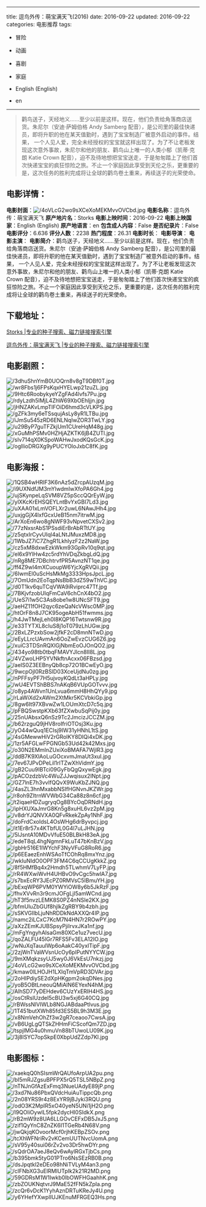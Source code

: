 
---
title: 逗鸟外传：萌宝满天飞(2016)
date: 2016-09-22
updated: 2016-09-22
categories: 电影推荐
tags:
- 冒险
- 动画
- 喜剧
- 家庭

- English (English)
- en
---


> 鹳鸟送子，天经地义……至少以前是这样。现在，他们负责给角落商店送货。朱尼尔（安迪·萨姆伯格 Andy Samberg 配音），是公司里的最佳快递员，即将升职的他在某天值勤时，遇到了宝宝制造厂被意外启动的事件。结果， 一个人见人爱，完全未经授权的宝宝就这样出现了。为了不让老板发现这次意外事故，朱尼尔和他的朋友、鹳鸟山上唯一的人类小郁（凯蒂·克朗 Katie Crown 配音），迫不及待地想把宝宝送走，于是匆匆踏上了他们首次快递宝宝的疯狂惊险之旅。不止一个家庭因此享受到天伦之乐，更重要的是，这次任务的胜利完成将让全球的鹳鸟卷土重来，再续送子的光荣使命。

## **电影详情**：

**电影封面**：<img src="https://image.tmdb.org/t/p/w200/4oVLcG2wo9sXCeXoMEKMvvOVCbd.jpg" alt="/4oVLcG2wo9sXCeXoMEKMvvOVCbd.jpg" title="/4oVLcG2wo9sXCeXoMEKMvvOVCbd.jpg">
**电影名称**：逗鸟外传：萌宝满天飞
**原产地片名**：Storks
**电影上映时间**：2016-09-22
**电影上映国家**：English (English)
**原产地语言**：en
**包含成人内容**：False
**是否纪录片**：False
**电影评分**：6.636
**评分人数**：2238
**热门程度**：26.31
**电影时长**：
**电影导演**：
**电影主演**：
**电影简介**：鹳鸟送子，天经地义……至少以前是这样。现在，他们负责给角落商店送货。朱尼尔（安迪·萨姆伯格 Andy Samberg 配音），是公司里的最佳快递员，即将升职的他在某天值勤时，遇到了宝宝制造厂被意外启动的事件。结果， 一个人见人爱，完全未经授权的宝宝就这样出现了。为了不让老板发现这次意外事故，朱尼尔和他的朋友、鹳鸟山上唯一的人类小郁（凯蒂·克朗 Katie Crown 配音），迫不及待地想把宝宝送走，于是匆匆踏上了他们首次快递宝宝的疯狂惊险之旅。不止一个家庭因此享受到天伦之乐，更重要的是，这次任务的胜利完成将让全球的鹳鸟卷土重来，再续送子的光荣使命。

## **下载地址**：
[Storks |专业的种子搜索、磁力链接搜索引擎](https://movie.amd794.com:2083/?search=Storks&ordering=&mode=match_phrase&page_size=10&page=1)

[逗鸟外传：萌宝满天飞 |专业的种子搜索、磁力链接搜索引擎](https://movie.amd794.com:2083/?search=%E9%80%97%E9%B8%9F%E5%A4%96%E4%BC%A0%EF%BC%9A%E8%90%8C%E5%AE%9D%E6%BB%A1%E5%A4%A9%E9%A3%9E&ordering=&mode=match_phrase&page_size=10&page=1)
 

## **电影剧照**：
<img src="https://image.tmdb.org/t/p/original/3dhuShnYmB0UOQrn8v8gT9DBf0T.jpg" alt="/3dhuShnYmB0UOQrn8v8gT9DBf0T.jpg" title="/3dhuShnYmB0UOQrn8v8gT9DBf0T.jpg"><img src="https://image.tmdb.org/t/p/original/wr8Fbs1j6FPsKqxHYELwp21zuZL.jpg" alt="/wr8Fbs1j6FPsKqxHYELwp21zuZL.jpg" title="/wr8Fbs1j6FPsKqxHYELwp21zuZL.jpg"><img src="https://image.tmdb.org/t/p/original/9Htc6RoobykyeYZgFAd4lvfs7Pu.jpg" alt="/9Htc6RoobykyeYZgFAd4lvfs7Pu.jpg" title="/9Htc6RoobykyeYZgFAd4lvfs7Pu.jpg"><img src="https://image.tmdb.org/t/p/original/rdyLzdh5lMjL4ZhW69XbOEhljjn.jpg" alt="/rdyLzdh5lMjL4ZhW69XbOEhljjn.jpg" title="/rdyLzdh5lMjL4ZhW69XbOEhljjn.jpg"><img src="https://image.tmdb.org/t/p/original/jHNZAKvLmpTIFOiD6hmd3cVLKPS.jpg" alt="/jHNZAKvLmpTIFOiD6hmd3cVLKPS.jpg" title="/jHNZAKvLmpTIFOiD6hmd3cVLKPS.jpg"><img src="https://image.tmdb.org/t/p/original/gZFk3my6eTSsqujAsLy8yR1LTBu.jpg" alt="/gZFk3my6eTSsqujAsLy8yR1LTBu.jpg" title="/gZFk3my6eTSsqujAsLy8yR1LTBu.jpg"><img src="https://image.tmdb.org/t/p/original/iJmSu545zRD6ENLNqIwZOR3TwLY.jpg" alt="/iJmSu545zRD6ENLNqIwZOR3TwLY.jpg" title="/iJmSu545zRD6ENLNqIwZOR3TwLY.jpg"><img src="https://image.tmdb.org/t/p/original/u29ByP7guTFZkjUm1CUreHqM48g.jpg" alt="/u29ByP7guTFZkjUm1CUreHqM48g.jpg" title="/u29ByP7guTFZkjUm1CUreHqM48g.jpg"><img src="https://image.tmdb.org/t/p/original/xGuMhPSMv0HZHjAZKTK6jB4ZUTl.jpg" alt="/xGuMhPSMv0HZHjAZKTK6jB4ZUTl.jpg" title="/xGuMhPSMv0HZHjAZKTK6jB4ZUTl.jpg"><img src="https://image.tmdb.org/t/p/original/sIv714qX0KSpoWAHwJxodKQsGcK.jpg" alt="/sIv714qX0KSpoWAHwJxodKQsGcK.jpg" title="/sIv714qX0KSpoWAHwJxodKQsGcK.jpg"><img src="https://image.tmdb.org/t/p/original/ogIlioDRGXg9yPUCYOloJxbC8fK.jpg" alt="/ogIlioDRGXg9yPUCYOloJxbC8fK.jpg" title="/ogIlioDRGXg9yPUCYOloJxbC8fK.jpg">

## **电影海报**：
<img src="https://image.tmdb.org/t/p/original/1QSB4wHRIF3K6nAz5dZrcpAUzqM.jpg" alt="/1QSB4wHRIF3K6nAz5dZrcpAUzqM.jpg" title="/1QSB4wHRIF3K6nAz5dZrcpAUzqM.jpg"><img src="https://image.tmdb.org/t/p/original/i9UXNdfJM3mYlwdmIwXfoPA6Gh4.jpg" alt="/i9UXNdfJM3mYlwdmIwXfoPA6Gh4.jpg" title="/i9UXNdfJM3mYlwdmIwXfoPA6Gh4.jpg"><img src="https://image.tmdb.org/t/p/original/ujSKynpeLqSVM8VZ5pSccQQrEyW.jpg" alt="/ujSKynpeLqSVM8VZ5pSccQQrEyW.jpg" title="/ujSKynpeLqSVM8VZ5pSccQQrEyW.jpg"><img src="https://image.tmdb.org/t/p/original/ylXKcKrEHSQEYLntBvYxGBI7Ld3.jpg" alt="/ylXKcKrEHSQEYLntBvYxGBI7Ld3.jpg" title="/ylXKcKrEHSQEYLntBvYxGBI7Ld3.jpg"><img src="https://image.tmdb.org/t/p/original/uXAA01xLmVOFLXr2uwL6NAwJHh4.jpg" alt="/uXAA01xLmVOFLXr2uwL6NAwJHh4.jpg" title="/uXAA01xLmVOFLXr2uwL6NAwJHh4.jpg"><img src="https://image.tmdb.org/t/p/original/uxjgGjX4lxfGcxUeB15nm7itrwM.jpg" alt="/uxjgGjX4lxfGcxUeB15nm7itrwM.jpg" title="/uxjgGjX4lxfGcxUeB15nm7itrwM.jpg"><img src="https://image.tmdb.org/t/p/original/ArXoEn6wo8gNWF93vNpvetCXSv2.jpg" alt="/ArXoEn6wo8gNWF93vNpvetCXSv2.jpg" title="/ArXoEn6wo8gNWF93vNpvetCXSv2.jpg"><img src="https://image.tmdb.org/t/p/original/77zNxsrAbS1PSsdiErBrAbRTtUY.jpg" alt="/77zNxsrAbS1PSsdiErBrAbRTtUY.jpg" title="/77zNxsrAbS1PSsdiErBrAbRTtUY.jpg"><img src="https://image.tmdb.org/t/p/original/z5qtxIrCyvUIql4aLNtJMuxzMD8.jpg" alt="/z5qtxIrCyvUIql4aLNtJMuxzMD8.jpg" title="/z5qtxIrCyvUIql4aLNtJMuxzMD8.jpg"><img src="https://image.tmdb.org/t/p/original/1WbJZ7iC7ZhgR1LkhIyzF2z2NaW.jpg" alt="/1WbJZ7iC7ZhgR1LkhIyzF2z2NaW.jpg" title="/1WbJZ7iC7ZhgR1LkhIyzF2z2NaW.jpg"><img src="https://image.tmdb.org/t/p/original/cz5xM8dxwEzkWkm93GpRv10q9qt.jpg" alt="/cz5xM8dxwEzkWkm93GpRv10q9qt.jpg" title="/cz5xM8dxwEzkWkm93GpRv10q9qt.jpg"><img src="https://image.tmdb.org/t/p/original/el6x9YlHw4zc5rdYhVDqZkbgLdQ.jpg" alt="/el6x9YlHw4zc5rdYhVDqZkbgLdQ.jpg" title="/el6x9YlHw4zc5rdYhVDqZkbgLdQ.jpg"><img src="https://image.tmdb.org/t/p/original/nRg8ME7DBchtrvfPR5AvnzNT1qe.jpg" alt="/nRg8ME7DBchtrvfPR5AvnzNT1qe.jpg" title="/nRg8ME7DBchtrvfPR5AvnzNT1qe.jpg"><img src="https://image.tmdb.org/t/p/original/ff4Z9wI4mXCuoupW6YjcXgRVQii.jpg" alt="/ff4Z9wI4mXCuoupW6YjcXgRVQii.jpg" title="/ff4Z9wI4mXCuoupW6YjcXgRVQii.jpg"><img src="https://image.tmdb.org/t/p/original/6IwmEl0uScHsMkMg3333HpsJpcL.jpg" alt="/6IwmEl0uScHsMkMg3333HpsJpcL.jpg" title="/6IwmEl0uScHsMkMg3333HpsJpcL.jpg"><img src="https://image.tmdb.org/t/p/original/7OmUdn2EoTqpNsBbB3dZ59wThVC.jpg" alt="/7OmUdn2EoTqpNsBbB3dZ59wThVC.jpg" title="/7OmUdn2EoTqpNsBbB3dZ59wThVC.jpg"><img src="https://image.tmdb.org/t/p/original/d0T1kv6quTCqVWA9iRviprc47Tf.jpg" alt="/d0T1kv6quTCqVWA9iRviprc47Tf.jpg" title="/d0T1kv6quTCqVWA9iRviprc47Tf.jpg"><img src="https://image.tmdb.org/t/p/original/7BKjvfzobUIqFmCaV6chCnX4bO2.jpg" alt="/7BKjvfzobUIqFmCaV6chCnX4bO2.jpg" title="/7BKjvfzobUIqFmCaV6chCnX4bO2.jpg"><img src="https://image.tmdb.org/t/p/original/UeS7i1w5C3As8obe1w8UNcSFT9.jpg" alt="/UeS7i1w5C3As8obe1w8UNcSFT9.jpg" title="/UeS7i1w5C3As8obe1w8UNcSFT9.jpg"><img src="https://image.tmdb.org/t/p/original/aeHZ11fOH2qyc6zeQaNcVWsc0MP.jpg" alt="/aeHZ11fOH2qyc6zeQaNcVWsc0MP.jpg" title="/aeHZ11fOH2qyc6zeQaNcVWsc0MP.jpg"><img src="https://image.tmdb.org/t/p/original/htOrF8n8J7CK95ogeAbH51fwmms.jpg" alt="/htOrF8n8J7CK95ogeAbH51fwmms.jpg" title="/htOrF8n8J7CK95ogeAbH51fwmms.jpg"><img src="https://image.tmdb.org/t/p/original/h4JwTMejLeh0I8KQP16Twtsnw9R.jpg" alt="/h4JwTMejLeh0I8KQP16Twtsnw9R.jpg" title="/h4JwTMejLeh0I8KQP16Twtsnw9R.jpg"><img src="https://image.tmdb.org/t/p/original/e33TYTXL8cIuS8j1oT079zLhUGw.jpg" alt="/e33TYTXL8cIuS8j1oT079zLhUGw.jpg" title="/e33TYTXL8cIuS8j1oT079zLhUGw.jpg"><img src="https://image.tmdb.org/t/p/original/2BxLZPzxbSow2jfkF2cD8mnNTwD.jpg" alt="/2BxLZPzxbSow2jfkF2cD8mnNTwD.jpg" title="/2BxLZPzxbSow2jfkF2cD8mnNTwD.jpg"><img src="https://image.tmdb.org/t/p/original/eEyLLrcUAvmAn6OoZwEvzCUG6Z6.jpg" alt="/eEyLLrcUAvmAn6OoZwEvzCUG6Z6.jpg" title="/eEyLLrcUAvmAn6OoZwEvzCUG6Z6.jpg"><img src="https://image.tmdb.org/t/p/original/xuiC3TDSnRQXlGjNbmEoOJOnQO2.jpg" alt="/xuiC3TDSnRQXlGjNbmEoOJOnQO2.jpg" title="/xuiC3TDSnRQXlGjNbmEoOJOnQO2.jpg"><img src="https://image.tmdb.org/t/p/original/434yo98tb0tbqFMAVYJlcn8II8L.jpg" alt="/434yo98tb0tbqFMAVYJlcn8II8L.jpg" title="/434yo98tb0tbqFMAVYJlcn8II8L.jpg"><img src="https://image.tmdb.org/t/p/original/4VZwoLHP5YVNkftnAcxx06FBzsd.jpg" alt="/4VZwoLHP5YVNkftnAcxx06FBzsd.jpg" title="/4VZwoLHP5YVNkftnAcxx06FBzsd.jpg"><img src="https://image.tmdb.org/t/p/original/aeIS0Z3EEBnyQb8cp72O1BCwEyO.jpg" alt="/aeIS0Z3EEBnyQb8cp72O1BCwEyO.jpg" title="/aeIS0Z3EEBnyQb8cp72O1BCwEyO.jpg"><img src="https://image.tmdb.org/t/p/original/9wcpOjl0RzBSlD03XceUjdNu0zg.jpg" alt="/9wcpOjl0RzBSlD03XceUjdNu0zg.jpg" title="/9wcpOjl0RzBSlD03XceUjdNu0zg.jpg"><img src="https://image.tmdb.org/t/p/original/nPFFsyPF7H5ujvoyKQdLt3aHPLy.jpg" alt="/nPFFsyPF7H5ujvoyKQdLt3aHPLy.jpg" title="/nPFFsyPF7H5ujvoyKQdLt3aHPLy.jpg"><img src="https://image.tmdb.org/t/p/original/wU4EVTShBBS7nAKqB6VUpGOTvvv.jpg" alt="/wU4EVTShBBS7nAKqB6VUpGOTvvv.jpg" title="/wU4EVTShBBS7nAKqB6VUpGOTvvv.jpg"><img src="https://image.tmdb.org/t/p/original/o8yp4AWvn1UnLvua6mmH8HhQYy9.jpg" alt="/o8yp4AWvn1UnLvua6mmH8HhQYy9.jpg" title="/o8yp4AWvn1UnLvua6mmH8HhQYy9.jpg"><img src="https://image.tmdb.org/t/p/original/rLaWiXd2xAWm2XtMkr5KCVbkiGp.jpg" alt="/rLaWiXd2xAWm2XtMkr5KCVbkiGp.jpg" title="/rLaWiXd2xAWm2XtMkr5KCVbkiGp.jpg"><img src="https://image.tmdb.org/t/p/original/8gw6It97XBvwZw1LOUmXtcD7c5q.jpg" alt="/8gw6It97XBvwZw1LOUmXtcD7c5q.jpg" title="/8gw6It97XBvwZw1LOUmXtcD7c5q.jpg"><img src="https://image.tmdb.org/t/p/original/pFBQSwstpKXb63fZXwbuSqPij0y.jpg" alt="/pFBQSwstpKXb63fZXwbuSqPij0y.jpg" title="/pFBQSwstpKXb63fZXwbuSqPij0y.jpg"><img src="https://image.tmdb.org/t/p/original/25nUAbsxQ6nSz9Tc2JmcizJCCZM.jpg" alt="/25nUAbsxQ6nSz9Tc2JmcizJCCZM.jpg" title="/25nUAbsxQ6nSz9Tc2JmcizJCCZM.jpg"><img src="https://image.tmdb.org/t/p/original/b62rzguQ9jHV8roIfriOTOsj3Ku.jpg" alt="/b62rzguQ9jHV8roIfriOTOsj3Ku.jpg" title="/b62rzguQ9jHV8roIfriOTOsj3Ku.jpg"><img src="https://image.tmdb.org/t/p/original/yO44wQuq1ECIsj9IW31yHNhL1tS.jpg" alt="/yO44wQuq1ECIsj9IW31yHNhL1tS.jpg" title="/yO44wQuq1ECIsj9IW31yHNhL1tS.jpg"><img src="https://image.tmdb.org/t/p/original/4sGMewwHiV2rGRolKY8DIQi4xDK.jpg" alt="/4sGMewwHiV2rGRolKY8DIQi4xDK.jpg" title="/4sGMewwHiV2rGRolKY8DIQi4xDK.jpg"><img src="https://image.tmdb.org/t/p/original/1zr5AFGLwFPGNGb53Ud42k42Mxs.jpg" alt="/1zr5AFGLwFPGNGb53Ud42k42Mxs.jpg" title="/1zr5AFGLwFPGNGb53Ud42k42Mxs.jpg"><img src="https://image.tmdb.org/t/p/original/o30N2EMmInZUxiXoBMAFA7WjlR3.jpg" alt="/o30N2EMmInZUxiXoBMAFA7WjlR3.jpg" title="/o30N2EMmInZUxiXoBMAFA7WjlR3.jpg"><img src="https://image.tmdb.org/t/p/original/ddB7K9XlAoLuGOcxvmJmaUt3xuI.jpg" alt="/ddB7K9XlAoLuGOcxvmJmaUt3xuI.jpg" title="/ddB7K9XlAoLuGOcxvmJmaUt3xuI.jpg"><img src="https://image.tmdb.org/t/p/original/7ev67JPvDPeLiI1rITZwXhVidmY.jpg" alt="/7ev67JPvDPeLiI1rITZwXhVidmY.jpg" title="/7ev67JPvDPeLiI1rITZwXhVidmY.jpg"><img src="https://image.tmdb.org/t/p/original/gB2Cuu9IBTci09GyFbQgQxywEgk.jpg" alt="/gB2Cuu9IBTci09GyFbQgQxywEgk.jpg" title="/gB2Cuu9IBTci09GyFbQgQxywEgk.jpg"><img src="https://image.tmdb.org/t/p/original/pACOzdzbVc4WuZJJwqisux2INpt.jpg" alt="/pACOzdzbVc4WuZJJwqisux2INpt.jpg" title="/pACOzdzbVc4WuZJJwqisux2INpt.jpg"><img src="https://image.tmdb.org/t/p/original/GZ7lnE7h3vvIfQQvX9WuKbZJNQ.jpg" alt="/GZ7lnE7h3vvIfQQvX9WuKbZJNQ.jpg" title="/GZ7lnE7h3vvIfQQvX9WuKbZJNQ.jpg"><img src="https://image.tmdb.org/t/p/original/4asZL3hnMxabbNSIfHGNvnJKZWr.jpg" alt="/4asZL3hnMxabbNSIfHGNvnJKZWr.jpg" title="/4asZL3hnMxabbNSIfHGNvnJKZWr.jpg"><img src="https://image.tmdb.org/t/p/original/r8oh9ZItrnWVWbG34Ca88z8n6cf.jpg" alt="/r8oh9ZItrnWVWbG34Ca88z8n6cf.jpg" title="/r8oh9ZItrnWVWbG34Ca88z8n6cf.jpg"><img src="https://image.tmdb.org/t/p/original/t2iqaeHDZugryqOg8BYcOqDRNdH.jpg" alt="/t2iqaeHDZugryqOg8BYcOqDRNdH.jpg" title="/t2iqaeHDZugryqOg8BYcOqDRNdH.jpg"><img src="https://image.tmdb.org/t/p/original/ipHXUXaJmrG8Kn5g8xuHL6vz2pM.jpg" alt="/ipHXUXaJmrG8Kn5g8xuHL6vz2pM.jpg" title="/ipHXUXaJmrG8Kn5g8xuHL6vz2pM.jpg"><img src="https://image.tmdb.org/t/p/original/v8drYJQNVXA0QFvRkekZpAy1NhF.jpg" alt="/v8drYJQNVXA0QFvRkekZpAy1NhF.jpg" title="/v8drYJQNVXA0QFvRkekZpAy1NhF.jpg"><img src="https://image.tmdb.org/t/p/original/doFrdCxoIdsL4OsWHg6drByvpcj.jpg" alt="/doFrdCxoIdsL4OsWHg6drByvpcj.jpg" title="/doFrdCxoIdsL4OsWHg6drByvpcj.jpg"><img src="https://image.tmdb.org/t/p/original/it1Er8r57x4KTbfUL0G4l7uLJHN.jpg" alt="/it1Er8r57x4KTbfUL0G4l7uLJHN.jpg" title="/it1Er8r57x4KTbfUL0G4l7uLJHN.jpg"><img src="https://image.tmdb.org/t/p/original/5lJsntA10MDvVfuE50BLBkH83eA.jpg" alt="/5lJsntA10MDvVfuE50BLBkH83eA.jpg" title="/5lJsntA10MDvVfuE50BLBkH83eA.jpg"><img src="https://image.tmdb.org/t/p/original/edeT8qL4hgNgmnFkLuT47bKnBzV.jpg" alt="/edeT8qL4hgNgmnFkLuT47bKnBzV.jpg" title="/edeT8qL4hgNgmnFkLuT47bKnBzV.jpg"><img src="https://image.tmdb.org/t/p/original/gbHr516E1IWYchF3NyVFuG8RoR6.jpg" alt="/gbHr516E1IWYchF3NyVFuG8RoR6.jpg" title="/gbHr516E1IWYchF3NyVFuG8RoR6.jpg"><img src="https://image.tmdb.org/t/p/original/p6EEaezEnhWSAoTfCOhRq8mxYnz.jpg" alt="/p6EEaezEnhWSAoTfCOhRq8mxYnz.jpg" title="/p6EEaezEnhWSAoTfCOhRq8mxYnz.jpg"><img src="https://image.tmdb.org/t/p/original/wkIuNIdO0OPF3FM4C6qCCUgKkkZ.jpg" alt="/wkIuNIdO0OPF3FM4C6qCCUgKkkZ.jpg" title="/wkIuNIdO0OPF3FM4C6qCCUgKkkZ.jpg"><img src="https://image.tmdb.org/t/p/original/8f5HMfBq4x2Hmdh5TLwhmV7LyFP.jpg" alt="/8f5HMfBq4x2Hmdh5TLwhmV7LyFP.jpg" title="/8f5HMfBq4x2Hmdh5TLwhmV7LyFP.jpg"><img src="https://image.tmdb.org/t/p/original/rR4WXwiWvH4UHBvO9vCgc5hwlA7.jpg" alt="/rR4WXwiWvH4UHBvO9vCgc5hwlA7.jpg" title="/rR4WXwiWvH4UHBvO9vCgc5hwlA7.jpg"><img src="https://image.tmdb.org/t/p/original/s7bxEcRY3JEcPZ0RMVsC5IBmuYH.jpg" alt="/s7bxEcRY3JEcPZ0RMVsC5IBmuYH.jpg" title="/s7bxEcRY3JEcPZ0RMVsC5IBmuYH.jpg"><img src="https://image.tmdb.org/t/p/original/bExqWP6PVM0YWYiOW8y6b5JkRzF.jpg" alt="/bExqWP6PVM0YWYiOW8y6b5JkRzF.jpg" title="/bExqWP6PVM0YWYiOW8y6b5JkRzF.jpg"><img src="https://image.tmdb.org/t/p/original/fhvXVvRn3r9cmJOFgLjI5amWCnd.jpg" alt="/fhvXVvRn3r9cmJOFgLjI5amWCnd.jpg" title="/fhvXVvRn3r9cmJOFgLjI5amWCnd.jpg"><img src="https://image.tmdb.org/t/p/original/hT3f5nvzLEMK8S0PZ4nNSIe2KX.jpg" alt="/hT3f5nvzLEMK8S0PZ4nNSIe2KX.jpg" title="/hT3f5nvzLEMK8S0PZ4nNSIe2KX.jpg"><img src="https://image.tmdb.org/t/p/original/bfmUluZbGUf8hjlkZgRBY9b4zbh.jpg" alt="/bfmUluZbGUf8hjlkZgRBY9b4zbh.jpg" title="/bfmUluZbGUf8hjlkZgRBY9b4zbh.jpg"><img src="https://image.tmdb.org/t/p/original/sSKVGIlbLjuNhRDDkNdAXXQr4IP.jpg" alt="/sSKVGIlbLjuNhRDDkNdAXXQr4IP.jpg" title="/sSKVGIlbLjuNhRDDkNdAXXQr4IP.jpg"><img src="https://image.tmdb.org/t/p/original/namc2iLCxC7KcM7N4HN7r2ROwPY.jpg" alt="/namc2iLCxC7KcM7N4HN7r2ROwPY.jpg" title="/namc2iLCxC7KcM7N4HN7r2ROwPY.jpg"><img src="https://image.tmdb.org/t/p/original/aXzZEmKJUBSpsyPjiIrvxJKa1nf.jpg" alt="/aXzZEmKJUBSpsyPjiIrvxJKa1nf.jpg" title="/aXzZEmKJUBSpsyPjiIrvxJKa1nf.jpg"><img src="https://image.tmdb.org/t/p/original/mFgYngyhAIsaGm80XCe1uz7vecU.jpg" alt="/mFgYngyhAIsaGm80XCe1uz7vecU.jpg" title="/mFgYngyhAIsaGm80XCe1uz7vecU.jpg"><img src="https://image.tmdb.org/t/p/original/qoZALFU45lGr7RFS5Fv3ELA12IO.jpg" alt="/qoZALFU45lGr7RFS5Fv3ELA12IO.jpg" title="/qoZALFU45lGr7RFS5Fv3ELA12IO.jpg"><img src="https://image.tmdb.org/t/p/original/wNuXqTauuIWp6oAakC40yxITipF.jpg" alt="/wNuXqTauuIWp6oAakC40yxITipF.jpg" title="/wNuXqTauuIWp6oAakC40yxITipF.jpg"><img src="https://image.tmdb.org/t/p/original/2zjWnTVaWVsnUcOy6pIPutNYYCW.jpg" alt="/2zjWnTVaWVsnUcOy6pIPutNYYCW.jpg" title="/2zjWnTVaWVsnUcOy6pIPutNYYCW.jpg"><img src="https://image.tmdb.org/t/p/original/9mXMqkzsyUJ5wy0J6VkEsU7nkzj.jpg" alt="/9mXMqkzsyUJ5wy0J6VkEsU7nkzj.jpg" title="/9mXMqkzsyUJ5wy0J6VkEsU7nkzj.jpg"><img src="https://image.tmdb.org/t/p/original/4oVLcG2wo9sXCeXoMEKMvvOVCbd.jpg" alt="/4oVLcG2wo9sXCeXoMEKMvvOVCbd.jpg" title="/4oVLcG2wo9sXCeXoMEKMvvOVCbd.jpg"><img src="https://image.tmdb.org/t/p/original/kmaw0lLHOJH1LXIqTmVpRD3DVAr.jpg" alt="/kmaw0lLHOJH1LXIqTmVpRD3DVAr.jpg" title="/kmaw0lLHOJH1LXIqTmVpRD3DVAr.jpg"><img src="https://image.tmdb.org/t/p/original/2oHIPdiySE2dXpHKgpm2okqDNes.jpg" alt="/2oHIPdiySE2dXpHKgpm2okqDNes.jpg" title="/2oHIPdiySE2dXpHKgpm2okqDNes.jpg"><img src="https://image.tmdb.org/t/p/original/yoB5OBtLneouQMiAlN6EYexN4hM.jpg" alt="/yoB5OBtLneouQMiAlN6EYexN4hM.jpg" title="/yoB5OBtLneouQMiAlN6EYexN4hM.jpg"><img src="https://image.tmdb.org/t/p/original/AlhSD77yDEHdev6CUzYxERIH4HS.jpg" alt="/AlhSD77yDEHdev6CUzYxERIH4HS.jpg" title="/AlhSD77yDEHdev6CUzYxERIH4HS.jpg"><img src="https://image.tmdb.org/t/p/original/osCtRsIUzdeI5cBU3w5xj6G40CQ.jpg" alt="/osCtRsIUzdeI5cBU3w5xj6G40CQ.jpg" title="/osCtRsIUzdeI5cBU3w5xj6G40CQ.jpg"><img src="https://image.tmdb.org/t/p/original/rBWssNlVIWLb8NGJABdaaPtlvus.jpg" alt="/rBWssNlVIWLb8NGJABdaaPtlvus.jpg" title="/rBWssNlVIWLb8NGJABdaaPtlvus.jpg"><img src="https://image.tmdb.org/t/p/original/1T451butXWh85fd3ES5BL9h3M3E.jpg" alt="/1T451butXWh85fd3ES5BL9h3M3E.jpg" title="/1T451butXWh85fd3ES5BL9h3M3E.jpg"><img src="https://image.tmdb.org/t/p/original/x8NmVehOhZf3w2gR7ceaoo7CwsA.jpg" alt="/x8NmVehOhZf3w2gR7ceaoo7CwsA.jpg" title="/x8NmVehOhZf3w2gR7ceaoo7CwsA.jpg"><img src="https://image.tmdb.org/t/p/original/vB6UgLgQTSkZHHmFiCScofQm7ZD.jpg" alt="/vB6UgLgQTSkZHHmFiCScofQm7ZD.jpg" title="/vB6UgLgQTSkZHHmFiCScofQm7ZD.jpg"><img src="https://image.tmdb.org/t/p/original/tspjIMG4u0hmuVn88bTUwoLU09K.jpg" alt="/tspjIMG4u0hmuVn88bTUwoLU09K.jpg" title="/tspjIMG4u0hmuVn88bTUwoLU09K.jpg"><img src="https://image.tmdb.org/t/p/original/3j8lSYC7opSkpE0XbpUdZZdp7Kl.jpg" alt="/3j8lSYC7opSkpE0XbpUdZZdp7Kl.jpg" title="/3j8lSYC7opSkpE0XbpUdZZdp7Kl.jpg">

## **电影图标**：
<img src="https://image.tmdb.org/t/p/original/xaekqQ0hSIsmWrQAUfoArpUA2pu.png" alt="/xaekqQ0hSIsmWrQAUfoArpUA2pu.png" title="/xaekqQ0hSIsmWrQAUfoArpUA2pu.png"><img src="https://image.tmdb.org/t/p/original/bI5mRJZgsuBPFPX5rQ5TSL5NBpZ.png" alt="/bI5mRJZgsuBPFPX5rQ5TSL5NBpZ.png" title="/bI5mRJZgsuBPFPX5rQ5TSL5NBpZ.png"><img src="https://image.tmdb.org/t/p/original/nTNJnGfAzExFmq3NueUAdyE89jP.png" alt="/nTNJnGfAzExFmq3NueUAdyE89jP.png" title="/nTNJnGfAzExFmq3NueUAdyE89jP.png"><img src="https://image.tmdb.org/t/p/original/3xd7Nu86PbxQVdcHuiAuTippcQb.png" alt="/3xd7Nu86PbxQVdcHuiAuTippcQb.png" title="/3xd7Nu86PbxQVdcHuiAuTippcQb.png"><img src="https://image.tmdb.org/t/p/original/2n08YRS9r4z8ExYR9jBJyki3RQU.png" alt="/2n08YRS9r4z8ExYR9jBJyki3RQU.png" title="/2n08YRS9r4z8ExYR9jBJyki3RQU.png"><img src="https://image.tmdb.org/t/p/original/odO3K2MpIR5xO40yeN5UNi1jH2O.png" alt="/odO3K2MpIR5xO40yeN5UNi1jH2O.png" title="/odO3K2MpIR5xO40yeN5UNi1jH2O.png"><img src="https://image.tmdb.org/t/p/original/l9QOliOywlL5fpk2dycHI0SIdkX.png" alt="/l9QOliOywlL5fpk2dycHI0SIdkX.png" title="/l9QOliOywlL5fpk2dycHI0SIdkX.png"><img src="https://image.tmdb.org/t/p/original/rB2mW9z8UA6LLGOvCEFxDB5JxJ5.png" alt="/rB2mW9z8UA6LLGOvCEFxDB5JxJ5.png" title="/rB2mW9z8UA6LLGOvCEFxDB5JxJ5.png"><img src="https://image.tmdb.org/t/p/original/zif1QyYnC8ZnZK6I1TGeRb4N68V.png" alt="/zif1QyYnC8ZnZK6I1TGeRb4N68V.png" title="/zif1QyYnC8ZnZK6I1TGeRb4N68V.png"><img src="https://image.tmdb.org/t/p/original/jwQkjqKOvoorMcf0rjhKEBpZSOv.png" alt="/jwQkjqKOvoorMcf0rjhKEBpZSOv.png" title="/jwQkjqKOvoorMcf0rjhKEBpZSOv.png"><img src="https://image.tmdb.org/t/p/original/tcXhWFNriRv2vKCemUUTNvcUomA.png" alt="/tcXhWFNriRv2vKCemUUTNvcUomA.png" title="/tcXhWFNriRv2vKCemUUTNvcUomA.png"><img src="https://image.tmdb.org/t/p/original/sV95y40sui06rZv2vo3Dr5hwDYr.png" alt="/sV95y40sui06rZv2vo3Dr5hwDYr.png" title="/sV95y40sui06rZv2vo3Dr5hwDYr.png"><img src="https://image.tmdb.org/t/p/original/sQdrOA7aeJ8eQv6wAylRGxTjbCs.png" alt="/sQdrOA7aeJ8eQv6wAylRGxTjbCs.png" title="/sQdrOA7aeJ8eQv6wAylRGxTjbCs.png"><img src="https://image.tmdb.org/t/p/original/b395bmk5tyG01PTro6NsSEzRB0B.png" alt="/b395bmk5tyG01PTro6NsSEzRB0B.png" title="/b395bmk5tyG01PTro6NsSEzRB0B.png"><img src="https://image.tmdb.org/t/p/original/dsJpqtkl2eDEo98hNiTVLyM4an3.png" alt="/dsJpqtkl2eDEo98hNiTVLyM4an3.png" title="/dsJpqtkl2eDEo98hNiTVLyM4an3.png"><img src="https://image.tmdb.org/t/p/original/cIFNbXG3uElRMlUTpIk2k21R2MD.png" alt="/cIFNbXG3uElRMlUTpIk2k21R2MD.png" title="/cIFNbXG3uElRMlUTpIk2k21R2MD.png"><img src="https://image.tmdb.org/t/p/original/59GDRsM1W1Iwkb0lbOWFHGaahhK.png" alt="/59GDRsM1W1Iwkb0lbOWFHGaahhK.png" title="/59GDRsM1W1Iwkb0lbOWFHGaahhK.png"><img src="https://image.tmdb.org/t/p/original/zbZOUKNqtvrJ9MaE52fFN5kZpIa.png" alt="/zbZOUKNqtvrJ9MaE52fFN5kZpIa.png" title="/zbZOUKNqtvrJ9MaE52fFN5kZpIa.png"><img src="https://image.tmdb.org/t/p/original/zcQr6vDcK1YyhAznDRTuKReJy4U.png" alt="/zcQr6vDcK1YyhAznDRTuKReJy4U.png" title="/zcQr6vDcK1YyhAznDRTuKReJy4U.png"><img src="https://image.tmdb.org/t/p/original/y6YHefYXwpIIUJKEnuMFRGEQ3Hs.png" alt="/y6YHefYXwpIIUJKEnuMFRGEQ3Hs.png" title="/y6YHefYXwpIIUJKEnuMFRGEQ3Hs.png">
